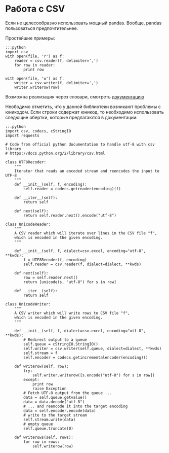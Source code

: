 # Работа с CSV

Если не целесообразно использовать мощный pandas. Вообще, pandas пользоваться предпочтительнее.

Простейшие примеры:

    :::python
    import csv
    with open(file, 'r') as f:
        reader = csv.reader(f, delimiter=',')
        for row in reader:
            print row

    with open(file, 'w') as f:
        writer = csv.writer(f, delimiter=',')
        writer.writerow(row)

Возможна реализация через словари, смотреть [документацию](https://docs.python.org/2/library/csv.html)

Неободимо отметить, что у данной библиотеки возникают проблемы с юникодом. Если строки содержат юникод, то необходимо использовать следющие обертки, которые предлагаются в документации:

    :::python
    import csv, codecs, cStringIO
    import requests

    # Code from official python documentation to handle utf-8 with csv library
    # https://docs.python.org/2/library/csv.html

    class UTF8Recoder:
        """
        Iterator that reads an encoded stream and reencodes the input to UTF-8
        """
        def __init__(self, f, encoding):
            self.reader = codecs.getreader(encoding)(f)

        def __iter__(self):
            return self

        def next(self):
            return self.reader.next().encode("utf-8")

    class UnicodeReader:
        """
        A CSV reader which will iterate over lines in the CSV file "f",
        which is encoded in the given encoding.
        """

        def __init__(self, f, dialect=csv.excel, encoding="utf-8", **kwds):
            f = UTF8Recoder(f, encoding)
            self.reader = csv.reader(f, dialect=dialect, **kwds)

        def next(self):
            row = self.reader.next()
            return [unicode(s, "utf-8") for s in row]

        def __iter__(self):
            return self

    class UnicodeWriter:
        """
        A CSV writer which will write rows to CSV file "f",
        which is encoded in the given encoding.
        """

        def __init__(self, f, dialect=csv.excel, encoding="utf-8", **kwds):
            # Redirect output to a queue
            self.queue = cStringIO.StringIO()
            self.writer = csv.writer(self.queue, dialect=dialect, **kwds)
            self.stream = f
            self.encoder = codecs.getincrementalencoder(encoding)()

        def writerow(self, row):
            try:
                self.writer.writerow([s.encode("utf-8") for s in row])
            except:
                print row
                raise Exception
            # Fetch UTF-8 output from the queue ...
            data = self.queue.getvalue()
            data = data.decode("utf-8")
            # ... and reencode it into the target encoding
            data = self.encoder.encode(data)
            # write to the target stream
            self.stream.write(data)
            # empty queue
            self.queue.truncate(0)

        def writerows(self, rows):
            for row in rows:
                self.writerow(row)

